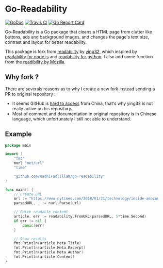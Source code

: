 # Go-Readability

[![GoDoc](https://godoc.org/github.com/RadhiFadlillah/go-readability?status.png)](https://godoc.org/github.com/RadhiFadlillah/go-readability)
[![Travis CI](https://travis-ci.org/RadhiFadlillah/go-readability.svg?branch=master)](https://travis-ci.org/RadhiFadlillah/go-readability)
[![Go Report Card](https://goreportcard.com/badge/github.com/radhifadlillah/go-readability)](https://goreportcard.com/report/github.com/radhifadlillah/go-readability)

Go-Readability is a Go package that cleans a HTML page from clutter like buttons, ads and background images, and changes the page's text size, contrast and layout for better readability.

This package is fork from [readability](https://github.com/ying32/readability) by [ying32](https://github.com/ying32), which inspired by [readability for node.js](https://github.com/luin/readability) and [readability for python](https://github.com/kingwkb/readability). I also add some function from the [readibility by Mozilla](https://github.com/mozilla/readability).

## Why fork ?

There are severals reasons as to why I create a new fork instead sending a PR to original repository :

- It seems GitHub is [hard to access](https://github.com/ying32/govcl#q-why-not-submit-the-code-on-githubcoma-visit-github-in-china-is-very-bad-so-choose-chinas-domestic-git-repository) from China, that's why ying32 is not really active on his repository.
- Most of comment and documentation in original repository is in Chinese language, which unfortunately I still not able to understand.

## Example

```Go  
package main

import (
	"fmt"
	nurl "net/url"
	"time"

	"github.com/RadhiFadlillah/go-readability"
)

func main() {
	// Create URL
	url := "https://www.nytimes.com/2018/01/21/technology/inside-amazon-go-a-store-of-the-future.html"
	parsedURL, _ := nurl.Parse(url)

	// Fetch readable content
	article, err := readability.FromURL(parsedURL, 5*time.Second)
	if err != nil {
		panic(err)
	}

	// Show results
	fmt.Println(article.Meta.Title)
	fmt.Println(article.Meta.Excerpt)
	fmt.Println(article.Meta.Author)
	fmt.Println(article.Content)
}
```
